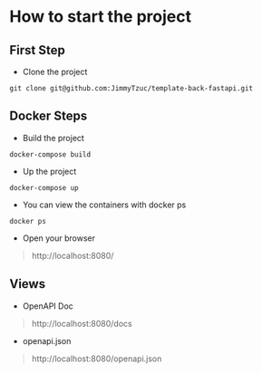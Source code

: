 # How to start the project

## First Step
- Clone the project
```
git clone git@github.com:JimmyTzuc/template-back-fastapi.git
```

## Docker Steps
-  Build the project
```
docker-compose build
```

- Up the project
``` 
docker-compose up
```

- You can view the containers with docker ps
``` 
docker ps 
```

- Open your browser 
> http://localhost:8080/

## Views
* OpenAPI Doc
> http://localhost:8080/docs

* openapi.json
>http://localhost:8080/openapi.json